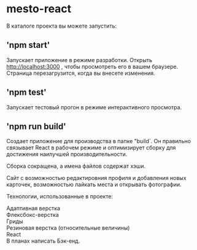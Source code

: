 # mesto-react

В каталоге проекта вы можете запустить:

## 'npm start'
Запускает приложение в режиме разработки. Открыть [http://localhost:3000](http://localhost:3000) , чтобы просмотреть его в вашем браузере. Страница перезагрузится, когда вы внесете изменения.

## 'npm test'
Запускает тестовый прогон в режиме интерактивного просмотра.

## 'npm run build'
Создает приложение для производства в папке "build`. Он правильно связывает React в рабочем режиме и оптимизирует сборку для достижения наилучшей производительности.

Сборка сокращена, а имена файлов содержат хэши.

Сайт с возможностью редактировния профиля и добавления новых карточек, возможностью лайкать места и открывать фотографии.

Технологии, использованные в проекте:

Адаптивная верстка\
Флексбокс-верстка\
Гриды\
Резиновая верстка (относительные величины)\
React\
В планах написать Бэк-енд.